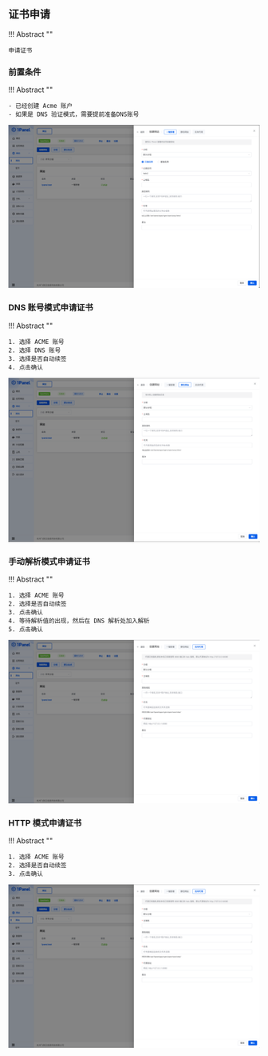 ## 证书申请
!!! Abstract ""

    申请证书

### 前置条件

!!! Abstract ""

    - 已经创建 Acme 账户
    - 如果是 DNS 验证模式，需要提前准备DNS账号

![img.png](../../img/websites/auto_create.png)

### DNS 账号模式申请证书

!!! Abstract ""

    1. 选择 ACME 账号
    2. 选择 DNS 账号
    3. 选择是否自动续签
    4. 点击确认

![img.png](../../img/websites/static_create.png)

### 手动解析模式申请证书

!!! Abstract ""

    1. 选择 ACME 账号
    2. 选择是否自动续签
    3. 点击确认
    4. 等待解析值的出现，然后在 DNS 解析处加入解析
    5. 点击确认

![img.png](../../img/websites/proxy_create.png)


### HTTP 模式申请证书

!!! Abstract ""

    1. 选择 ACME 账号
    2. 选择是否自动续签
    3. 点击确认    

![img.png](../../img/websites/proxy_create.png)